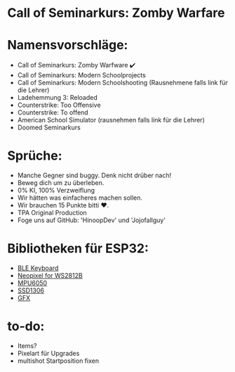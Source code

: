 # Call of Seminarkurs: Zomby Warfare


# Namensvorschläge:

* Call of Seminarkurs: Zomby Warfware        ✔️
* Call of Seminarkurs: Modern Schoolprojects
* Call of Seminarkurs: Modern Schoolshooting (Rausnehmene falls link für die Lehrer)
* Ladehemmung 3: Reloaded
* Counterstrike: Too Offensive
* Counterstrike: To offend
* American School Simulator (rausnehmen falls link für die Lehrer)
* Doomed Seminarkurs


# Sprüche:

* Manche Gegner sind buggy. Denk nicht drüber nach!
* Beweg dich um zu überleben.
* 0% KI, 100% Verzweiflung
* Wir hätten was einfacheres machen sollen.
* Wir brauchen 15 Punkte bitti ♥️.
* TPA Original Production
* Foge uns auf GitHub: 'HinoopDev' und 'Jojofallguy'

# Bibliotheken für ESP32:

* [BLE Keyboard](https://github.com/T-vK/ESP32-BLE-Keyboard)
* [Neopixel for WS2812B](https://github.com/adafruit/Adafruit_NeoPixel)
* [MPU6050](https://github.com/adafruit/Adafruit_MPU6050)
* [SSD1306](https://github.com/adafruit/Adafruit_SSD1306)
* [GFX](https://github.com/adafruit/Adafruit-GFX-Library)

# to-do:

* Items?
* Pixelart für Upgrades
* multishot Startposition fixen
